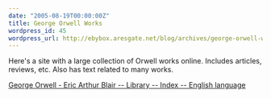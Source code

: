 ```yaml
---
date: "2005-08-19T00:00:00Z"
title: George Orwell Works
wordpress_id: 45
wordpress_url: http://ebybox.aresgate.net/blog/archives/george-orwell-works/
---
```

Here's a site with a large collection of Orwell works online. Includes articles, reviews, etc. Also has text related to many works.

<a href="http://orwell.ru/library/index_en">George Orwell - Eric Arthur Blair -- Library -- Index -- English language</a>
